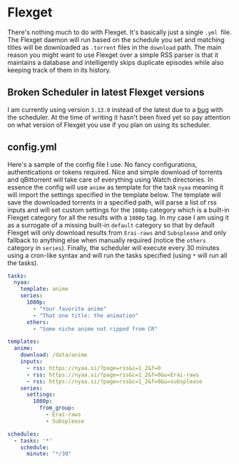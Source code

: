 # Flexget

There's nothing much to do with Flexget. It's basically just a single `.yml `file. The Flexget daemon will run based on the schedule you set and matching titles will be downloaded as `.torrent` files in the `download` path. The main reason you might want to use Flexget over a simple RSS parser is that it maintains a database and intelligently skips duplicate episodes while also keeping track of them in its history.

## Broken Scheduler in latest Flexget versions

I am currently using version `3.13.0` instead of the latest due to a [bug](https://github.com/Flexget/Flexget/issues/4338#issuecomment-2794544772) with the scheduler. At the time of writing it hasn't been fixed yet so pay attention on what version of Flexget you use if you plan on using its scheduler.

## config.yml

Here's a sample of the config file I use. No fancy configurations, authentications or tokens required. Nice and simple download of torrents and qBittorrent will take care of everything using Watch directories. In essence the config will use `anime` as template for the task `nyaa` meaning it will import the settings specified in the template below. The template will save the downloaded torrents in a specified path, will parse a list of rss inputs and will set custom settings for the `1080p` category which is a built-in Flexget category for all the results with a `1080p` tag. In my case I am using it as a surrogate of a missing built-in `default` category so that by default Flexget will only download results from `Erai-raws` and `Subsplease` and only fallback to anything else when manually required (notice the `others` category in `series`). Finally, the scheduler will execute every 30 minutes using a cron-like syntax and will run the tasks specified (using `*` will run all the tasks).

```yaml
tasks:
  nyaa:
    template: anime
    series:
      1080p:
        - "Your favorite anime"
        - "That one title: the animation"
      others:
        - "Some niche anime not ripped from CR"

templates:
  anime:
    download: /data/anime
    inputs:
      - rss: https://nyaa.si/?page=rss&c=1_2&f=0
      - rss: https://nyaa.si/?page=rss&c=1_2&f=0&u=Erai-raws
      - rss: https://nyaa.si/?page=rss&c=1_2&f=0&u=subsplease
    series:
      settings:
        1080p:
          from_group:
            - Erai-raws
            - Subsplease

schedules:
  - tasks: '*'
    schedule:
      minute: "*/30"
```